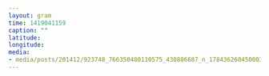 ```yaml
---
layout: gram
time: 1419041159
caption: ""
latitude: 
longitude: 
media:
- media/posts/201412/923748_766350480110575_430886687_n_17843626045000351.jpg
---
```

